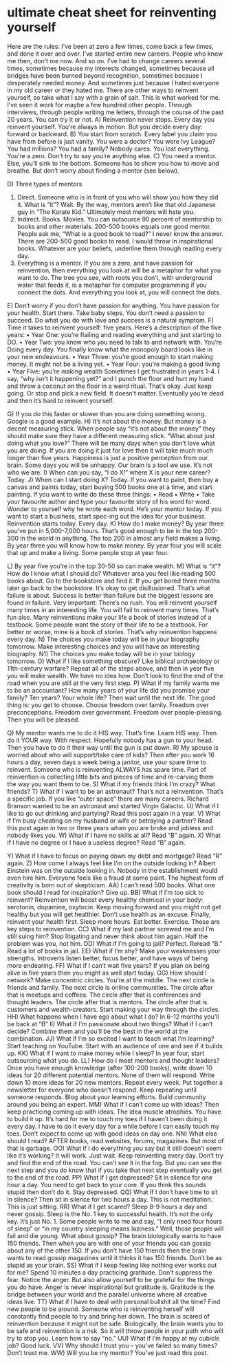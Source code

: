 # ultimate cheat sheet for reinventing yourself 

Here are the rules: I’ve been at zero a few times, come back a few times, and done it over and over. I’ve started entire new careers. People who knew me then, don’t me now. And so on.
I’ve had to change careers several times, sometimes because my interests changed, sometimes because all bridges have been burned beyond recognition, sometimes because I desperately needed money. And sometimes just because I hated everyone in my old career or they hated me.
There are other ways to reinvent yourself, so take what I say with a grain of salt. This is what worked for me.
I’ve seen it work for maybe a few hundred other people. Through interviews, through people writing me letters, through the course of the past 20 years. You can try it or not.
A) Reinvention never stops.
Every day you reinvent yourself. You’re always in motion. But you decide every day: forward or backward.
B) You start from scratch.
Every label you claim you have from before is just vanity. You were a doctor? You were Ivy League? You had millions? You had a family? Nobody cares. You lost everything. You’re a zero. Don’t try to say you’re anything else.
C) You need a mentor.
Else, you’ll sink to the bottom. Someone has to show you how to move and breathe. But don’t worry about finding a mentor (see below).


D) Three types of mentors
1.	Direct. Someone who is in front of you who will show you how they did it. What is “it”? Wait. By the way, mentors aren’t like that old Japanese guy in “The Karate Kid.” Ultimately most mentors will hate you.
2.	Indirect. Books. Movies. You can outsource 90 percent of mentorship to books and other materials. 200-500 books equals one good mentor. People ask me, “What is a good book to read?” I never know the answer. There are 200-500 good books to read. I would throw in inspirational books. Whatever are your beliefs, underline them through reading every day.
3.	Everything is a mentor. If you are a zero, and have passion for reinvention, then everything you look at will be a metaphor for what you want to do. The tree you see, with roots you don’t, with underground water that feeds it, is a metaphor for computer programming if you connect the dots. And everything you look at, you will connect the dots.

E) Don’t worry if you don’t have passion for anything.
You have passion for your health. Start there. Take baby steps. You don’t need a passion to succeed. Do what you do with love and success is a natural symptom.
F) Time it takes to reinvent yourself: five years.
Here’s a description of the five years:
•	Year One: you’re flailing and reading everything and just starting to DO.
•	Year Two: you know who you need to talk to and network with. You’re Doing every day. You finally know what the monopoly board looks like in your new endeavours.
•	Year Three: you’re good enough to start making money. It might not be a living yet.
•	Year Four: you’re making a good living
•	Year Five: you’re making wealth
Sometimes I get frustrated in years 1-4. I say, “why isn’t it happening yet?” and I punch the floor and hurt my hand and throw a coconut on the floor in a weird ritual. That’s okay. Just keep going. Or stop and pick a new field. It doesn’t matter. Eventually you’re dead and then it’s hard to reinvent yourself.

G) If you do this faster or slower than you are doing something wrong.
Google is a good example.
H) It’s not about the money. But money is a decent measuring stick.
When people say “it’s not about the money” they should make sure they have a different measuring stick.
“What about just doing what you love?” There will be many days when you don’t love what you are doing. If you are doing it just for love then it will take much much longer than five years.
Happiness is just a positive perception from our brain. Some days you will be unhappy. Our brain is a tool we use. It’s not who we are.
I) When can you say, “I do X!” where X is your new career?
Today.
J) When can I start doing X?
Today. If you want to paint, then buy a canvas and paints today, start buying 500 books one at a time, and start painting. If you want to write do these three things:
•	Read
•	Write
•	Take your favourite author and type your favourite story of his word for word. Wonder to yourself why he wrote each word. He’s your mentor today.
If you want to start a business, start spec-ing out the idea for your business. Reinvention starts today. Every day.
K) How do I make money?
By year three you’ve put in 5,000-7,000 hours. That’s good enough to be in the top 200-300 in the world in anything. The top 200 in almost any field makes a living.
By year three you will know how to make money. By year four you will scale that up and make a living. Some people stop at year four.

L) By year five you’re in the top 30-50 so can make wealth.
M) What is “it”? How do I know what I should do?
Whatever area you feel like reading 500 books about. Go to the bookstore and find it. If you get bored three months later go back to the bookstore.
It’s okay to get disillusioned. That’s what failure is about. Success is better than failure but the biggest lessons are found in failure.
Very important: There’s no rush. You will reinvent yourself many times in an interesting life. You will fail to reinvent many times. That’s fun also.
Many reinventions make your life a book of stories instead of a textbook.
Some people want the story of their life to be a textbook. For better or worse, mine is a book of stories.
That’s why reinvention happens every day.
N) The choices you make today will be in your biography tomorrow.
Make interesting choices and you will have an interesting biography.
N1) The choices you make today will be in your biology tomorrow.
O) What if I like something obscure? Like biblical archaeology or 11th-century warfare?
Repeat all of the steps above, and then in year five you will make wealth. We have no idea how. Don’t look to find the end of the road when you are still at the very first step.
P) What if my family wants me to be an accountant?
How many years of your life did you promise your family? Ten years? Your whole life? Then wait until the next life. The good thing is: you get to choose.
Choose freedom over family. Freedom over preconceptions. Freedom over government. Freedom over people-pleasing. Then you will be pleased.

Q) My mentor wants me to do it HIS way.
That’s fine. Learn HIS way. Then do it YOUR way. With respect.
Hopefully nobody has a gun to your head. Then you have to do it their way until the gun is put down.
R) My spouse is worried about who will support/take care of kids?
Then after you work 16 hours a day, seven days a week being a janitor, use your spare time to reinvent.
Someone who is reinventing ALWAYS has spare time. Part of reinvention is collecting little bits and pieces of time and re-carving them the way you want them to be.
S) What if my friends think I’m crazy?
What friends?
T) What if I want to be an astronaut?
That’s not a reinvention. That’s a specific job. If you like “outer space” there are many careers. Richard Branson wanted to be an astronaut and started Virgin Galactic.
U) What if I like to go out drinking and partying?
Read this post again in a year.
V) What if I’m busy cheating on my husband or wife or betraying a partner?
Read this post again in two or three years when you are broke and jobless and nobody likes you.
W) What if I have no skills at all?
Read “B” again.
X) What if I have no degree or I have a useless degree?
Read “B” again.

Y) What if I have to focus on paying down my debt and mortgage?
Read “R” again.
Z) How come I always feel like I’m on the outside looking in?
Albert Einstein was on the outside looking in. Nobody in the establishment would even hire him.
Everyone feels like a fraud at some point. The highest form of creativity is born out of skepticism.
AA) I can’t read 500 books. What one book should I read for inspiration?
Give up.
BB) What if I’m too sick to reinvent?
Reinvention will boost every healthy chemical in your body: serotonin, dopamine, oxytocin. Keep moving forward and you might not get healthy but you will get healthier. Don’t use health as an excuse.
Finally, reinvent your health first. Sleep more hours. Eat better. Exercise. These are key steps to reinvention.
CC) What if my last partner screwed me and I’m still suing him?
Stop litigating and never think about him again. Half the problem was you, not him.
DD) What if I’m going to jail?
Perfect. Reread “B.” Read a lot of books in jail.
EE) What if I’m shy?
Make your weaknesses your strengths. Introverts listen better, focus better, and have ways of being more endearing.
FF) What if I can’t wait five years?
If you plan on being alive in five years then you might as well start today.
GG) How should I network?
Make concentric circles. You’re at the middle.
The next circle is friends and family.
The next circle is online communities.
The circle after that is meetups and coffees.
The circle after that is conferences and thought leaders.
The circle after that is mentors.
The circle after that is customers and wealth-creators.
Start making your way through the circles.
HH) What happens when I have ego about what I do?
In 6-12 months you’ll be back at “B”
II) What if I’m passionate about two things? What if I can’t decide?
Combine them and you’ll be the best in the world at the combination.
JJ) What if I’m so excited I want to teach what I’m learning?
Start teaching on YouTube. Start with an audience of one and see if it builds up.
KK) What if I want to make money while I sleep?
In year four, start outsourcing what you do.
LL) How do I meet mentors and thought leaders?
Once you have enough knowledge (after 100-200 books), write down 10 ideas for 20 different potential mentors.
None of them will respond. Write down 10 more ideas for 20 new mentors. Repeat every week.
Put together a newsletter for everyone who doesn’t respond. Keep repeating until someone responds. Blog about your learning efforts. Build community around you being an expert.
MM) What if I can’t come up with ideas?
Then keep practicing coming up with ideas. The idea muscle atrophies. You have to build it up.
It’s hard for me to touch my toes if I haven’t been doing it every day. I have to do it every day for a while before I can easily touch my toes. Don’t expect to come up with good ideas on day one.
NN) What else should I read?
AFTER books, read websites, forums, magazines. But most of that is garbage.
OO) What if I do everything you say but it still doesn’t seem like it’s working?
It will work. Just wait. Keep reinventing every day.
Don’t try and find the end of the road. You can’t see it in the fog. But you can see the next step and you do know that if you take that next step eventually you get to the end of the road.
PP) What if I get depressed?
Sit in silence for one hour a day. You need to get back to your core.
If you think this sounds stupid then don’t do it. Stay depressed.
QQ) What if I don’t have time to sit in silence?
Then sit in silence for two hours a day. This is not meditation. This is just sitting.
RR) What if I get scared?
Sleep 8-9 hours a day and never gossip. Sleep is the No. 1 key to successful health. It’s not the only key. It’s just No. 1. Some people write to me and say, “I only need four hours of sleep” or “in my country sleeping means laziness.” Well, those people will fail and die young.
What about gossip? The brain biologically wants to have 150 friends. Then when you are with one of your friends you can gossip about any of the other 150. If you don’t have 150 friends then the brain wants to read gossip magazines until it thinks it has 150 friends.
Don’t be as stupid as your brain.
SS) What if I keep feeling like nothing ever works out for me?
Spend 10 minutes a day practicing gratitude. Don’t suppress the fear. Notice the anger.
But also allow yourself to be grateful for the things you do have. Anger is never inspirational but gratitude is. Gratitude is the bridge between your world and the parallel universe where all creative ideas live.
TT) What if I have to deal with personal bullshit all the time?
Find new people to be around.
Someone who is reinventing herself will constantly find people to try and bring her down. The brain is scared of reinvention because it might not be safe.
Biologically, the brain wants you to be safe and reinvention is a risk. So it will throw people in your path who will try to stop you.
Learn how to say “no.”
UU) What if I’m happy at my cubicle job?
Good luck.
VV) Why should I trust you – you’ve failed so many times?
Don’t trust me.
WW) Will you be my mentor?
You’ve just read this post.

